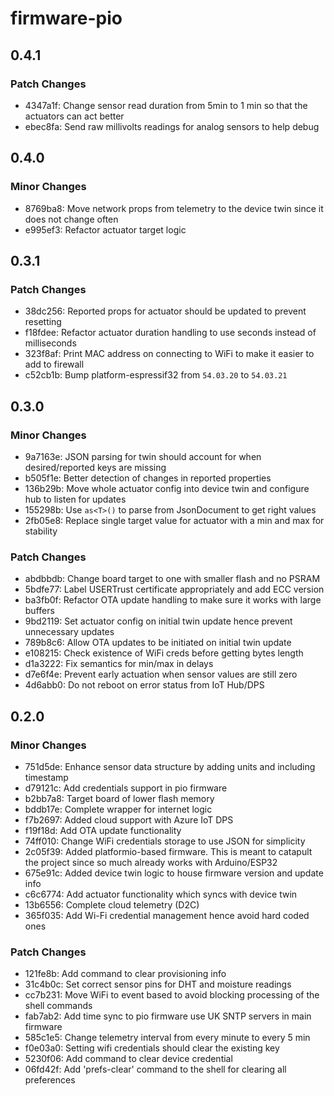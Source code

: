 # firmware-pio

## 0.4.1

### Patch Changes

- 4347a1f: Change sensor read duration from 5min to 1 min so that the actuators can act better
- ebec8fa: Send raw millivolts readings for analog sensors to help debug

## 0.4.0

### Minor Changes

- 8769ba8: Move network props from telemetry to the device twin since it does not change often
- e995ef3: Refactor actuator target logic

## 0.3.1

### Patch Changes

- 38dc256: Reported props for actuator should be updated to prevent resetting
- f18fdee: Refactor actuator duration handling to use seconds instead of milliseconds
- 323f8af: Print MAC address on connecting to WiFi to make it easier to add to firewall
- c52cb1b: Bump platform-espressif32 from `54.03.20` to `54.03.21`

## 0.3.0

### Minor Changes

- 9a7163e: JSON parsing for twin should account for when desired/reported keys are missing
- b505f1e: Better detection of changes in reported properties
- 136b29b: Move whole actuator config into device twin and configure hub to listen for updates
- 155298b: Use `as<T>()` to parse from JsonDocument to get right values
- 2fb05e8: Replace single target value for actuator with a min and max for stability

### Patch Changes

- abdbbdb: Change board target to one with smaller flash and no PSRAM
- 5bdfe77: Label USERTrust certificate appropriately and add ECC version
- ba3fb0f: Refactor OTA update handling to make sure it works with large buffers
- 9bd2119: Set actuator config on initial twin update hence prevent unnecessary updates
- 789b8c6: Allow OTA updates to be initiated on initial twin update
- e108215: Check existence of WiFi creds before getting bytes length
- d1a3222: Fix semantics for min/max in delays
- d7e6f4e: Prevent early actuation when sensor values are still zero
- 4d6abb0: Do not reboot on error status from IoT Hub/DPS

## 0.2.0

### Minor Changes

- 751d5de: Enhance sensor data structure by adding units and including timestamp
- d79121c: Add credentials support in pio firmware
- b2bb7a8: Target board of lower flash memory
- bddb17e: Complete wrapper for internet logic
- f7b2697: Added cloud support with Azure IoT DPS
- f19f18d: Add OTA update functionality
- 74ff010: Change WiFi credentials storage to use JSON for simplicity
- 2c05f39: Added platformio-based firmware. This is meant to catapult the project since so much already works with Arduino/ESP32
- 675e91c: Added device twin logic to house firmware version and update info
- c6c6774: Add actuator functionality which syncs with device twin
- 13b6556: Complete cloud telemetry (D2C)
- 365f035: Add Wi-Fi credential management hence avoid hard coded ones

### Patch Changes

- 121fe8b: Add command to clear provisioning info
- 31c4b0c: Set correct sensor pins for DHT and moisture readings
- cc7b231: Move WiFi to event based to avoid blocking processing of the shell commands
- fab7ab2: Add time sync to pio firmware use UK SNTP servers in main firmware
- 585c1e5: Change telemetry interval from every minute to every 5 min
- f0e03a0: Setting wifi credentials should clear the existing key
- 5230f06: Add command to clear device credential
- 06fd42f: Add 'prefs-clear' command to the shell for clearing all preferences
